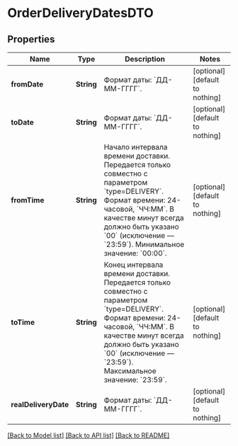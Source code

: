 # OrderDeliveryDatesDTO


## Properties
Name | Type | Description | Notes
------------ | ------------- | ------------- | -------------
**fromDate** | **String** | Формат даты: &#x60;ДД-ММ-ГГГГ&#x60;.  | [optional] [default to nothing]
**toDate** | **String** | Формат даты: &#x60;ДД-ММ-ГГГГ&#x60;.  | [optional] [default to nothing]
**fromTime** | **String** | Начало интервала времени доставки.  Передается только совместно с параметром &#x60;type&#x3D;DELIVERY&#x60;.  Формат времени: 24-часовой, &#x60;ЧЧ:ММ&#x60;. В качестве минут всегда должно быть указано &#x60;00&#x60; (исключение — &#x60;23:59&#x60;).  Минимальное значение: &#x60;00:00&#x60;.  | [optional] [default to nothing]
**toTime** | **String** | Конец интервала времени доставки.  Передается только совместно с параметром &#x60;type&#x3D;DELIVERY&#x60;.  Формат времени: 24-часовой, &#x60;ЧЧ:ММ&#x60;. В качестве минут всегда должно быть указано &#x60;00&#x60; (исключение — &#x60;23:59&#x60;).  Максимальное значение: &#x60;23:59&#x60;.  | [optional] [default to nothing]
**realDeliveryDate** | **String** | Формат даты: &#x60;ДД-ММ-ГГГГ&#x60;.  | [optional] [default to nothing]


[[Back to Model list]](../README.md#models) [[Back to API list]](../README.md#api-endpoints) [[Back to README]](../README.md)


